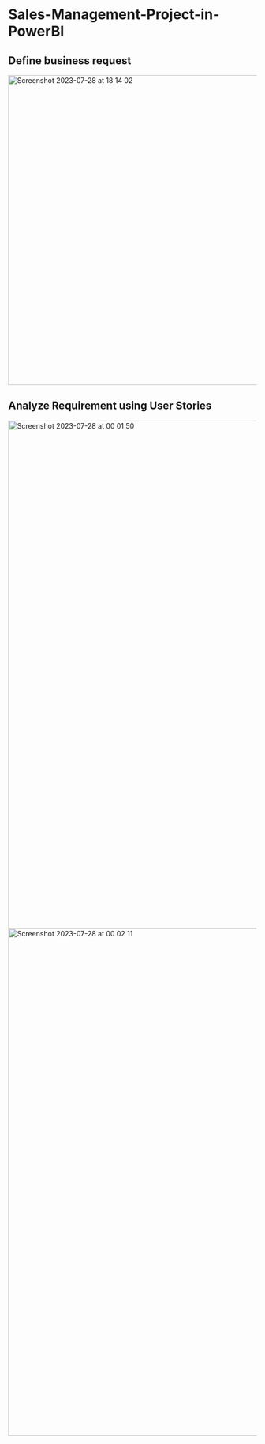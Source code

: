 # Sales-Management-Project-in-PowerBI

## Define business request

<img width="627" alt="Screenshot 2023-07-28 at 18 14 02" src="https://github.com/ChloeM1515/Sales-Management-Project-in-PowerBI/assets/130263988/ecc6a3e2-ab91-47bc-b94a-ee8eb430beda">

## Analyze Requirement using User Stories
<img width="1027" alt="Screenshot 2023-07-28 at 00 01 50" src="https://github.com/ChloeM1515/PowerBI-project/assets/130263988/0a9d0b4f-7c97-49f0-be53-ccff24919c3a">


<img width="1027" alt="Screenshot 2023-07-28 at 00 02 11" src="https://github.com/ChloeM1515/PowerBI-project/assets/130263988/8e486d94-9311-4437-b04d-5114f278fdd6">
